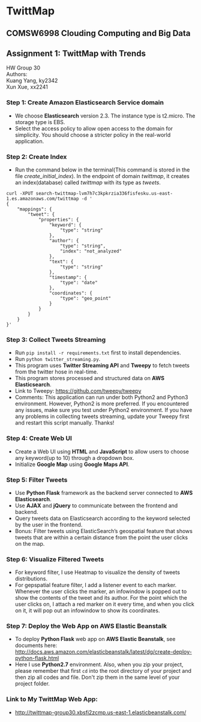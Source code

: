 # TwittMap
## COMSW6998 Clouding Computing and Big Data
## Assignment 1: TwittMap with Trends
HW Group 30 <br>
Authors: <br>
Kuang Yang, ky2342 <br>
Xun Xue, xx2241

### Step 1: Create Amazon Elasticsearch Service domain
* We choose **Elasticsearch** version 2.3. The instance type is t2.micro. The storage type is EBS.
* Select the access policy to allow open access to the domain for simplicity. You should choose a stricter policy in the real-world application.

### Step 2: Create Index
* Run the command below in the terminal(This command is stored in the file *create_initial_index*). In the endpoint of domain *twittmap*, it creates an index(database) called *twittmap* with its type as *tweets*.
```
curl -XPUT search-twittmap-lvm7h7c3kpkrzia336fisfesku.us-east-1.es.amazonaws.com/twittmap -d '
{
    "mappings": {
        "tweet": {
            "properties": {
                "keyword": {
                    "type": "string"
                },
                "author": {
                    "type": "string",
                    "index": "not_analyzed"
                },
                "text": {
                    "type": "string"
                },
                "timestamp": {
                    "type": "date"
                },
                "coordinates": {
                    "type": "geo_point"
                }
            }
        }
    }
}'
```

### Step 3: Collect Tweets Streaming
* Run `pip install -r requirements.txt` first to install dependencies.
* Run `python twitter_streaming.py`.
* This program uses **Twitter Streaming API** and **Tweepy** to fetch tweets from the twitter hose in real-time.
* This program stores processed and structured data on **AWS Elasticsearch**.
* Link to Tweepy: https://github.com/tweepy/tweepy
* Comments: This application can run under both Python2 and Python3 environment. However, Python2 is more preferred. If you encountered any issues, make sure you test under Python2 environment. If you have any problems in collecting tweets streaming, update your Tweepy first and restart this script manually. Thanks!

### Step 4: Create Web UI
* Create a Web UI using **HTML** and **JavaScript** to allow users to choose any keyword(up to 10) through a dropdown box.
* Initialize **Google Map** using **Google Maps API**.

### Step 5: Filter Tweets
* Use **Python** **Flask** framework as the backend server connected to **AWS Elasticsearch**.
* Use **AJAX** and **jQuery** to communicate between the frontend and backend.
* Query tweets data on Elasticsearch according to the keyword selected by the user in the frontend.
* Bonus: Filter tweets using ElasticSearch’s geospatial feature that shows tweets that are within a certain distance from the point the user clicks on the map.

### Step 6: Visualize Filtered Tweets
* For keyword filter, I use Heatmap to visualize the density of tweets distributions.
* For gepspatial feature filter, I add a listener event to each marker. Whenever the user clicks the marker, an infowindow is popped out to show the contents of the tweet and its author. For the point which the user clicks on, I attach a red marker on it every time, and when you click on it, it will pop out an infowindow to show its coordinates.

### Step 7: Deploy the Web App on AWS Elastic Beanstalk
* To deploy **Python Flask** web app on **AWS Elastic Beanstalk**, see documents here: http://docs.aws.amazon.com/elasticbeanstalk/latest/dg/create-deploy-python-flask.html
* Here I use **Python2.7** environment. Also, when you zip your project, please remember that first `cd` into the root directory of your project and then zip all codes and file. Don't zip them in the same level of your project folder.

### Link to My TwittMap Web App:
* http://twittmap-group30.xbsfi2zcmp.us-east-1.elasticbeanstalk.com/
